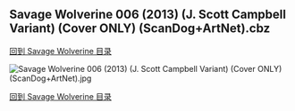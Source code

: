## Savage Wolverine 006 (2013) (J. Scott Campbell Variant) (Cover ONLY) (ScanDog+ArtNet).cbz


[回到 Savage Wolverine 目录](https://github.com/alicewish/markdown/blob/master/series/Savage-Wolverine.md)


![Savage Wolverine 006 (2013) (J. Scott Campbell Variant) (Cover ONLY) (ScanDog+ArtNet).jpg](https://wx1.sinaimg.cn/large/6a9fdecaly1fr0x1h9d20j21401pfe7w.jpg)

[回到 Savage Wolverine 目录](https://github.com/alicewish/markdown/blob/master/series/Savage-Wolverine.md)


